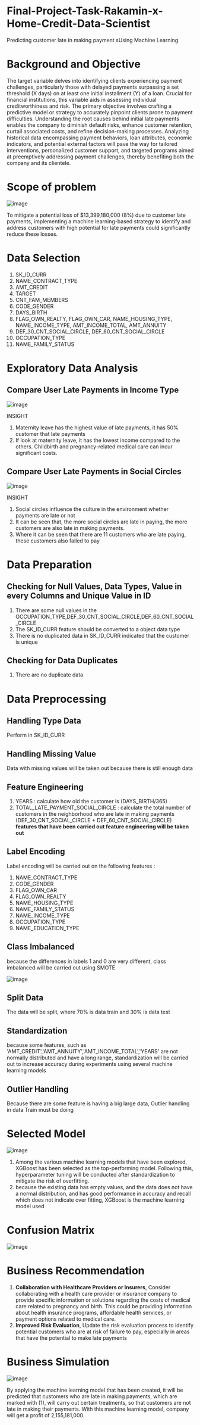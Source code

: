 # Final-Project-Task-Rakamin-x-Home-Credit-Data-Scientist
Predicting customer late in making payment sUsing Machine Learning

# Background and Objective
The target variable delves into identifying clients experiencing payment challenges, particularly those with delayed payments surpassing a set threshold (X days) on at least one initial installment (Y) of a loan. Crucial for financial institutions, this variable aids in assessing individual creditworthiness and risk. The primary objective involves crafting a predictive model or strategy to accurately pinpoint clients prone to payment difficulties. Understanding the root causes behind initial late payments enables the company to diminish default risks, enhance customer retention, curtail associated costs, and refine decision-making processes. Analyzing historical data encompassing payment behaviors, loan attributes, economic indicators, and potential external factors will pave the way for tailored interventions, personalized customer support, and targeted programs aimed at preemptively addressing payment challenges, thereby benefiting both the company and its clientele.

# Scope of problem
![image](https://github.com/pwirap/Final-Project-Task-Rakamin-x-Home-Credit-Data-Scientist/assets/99533745/c52b24d4-f164-4d22-aa9d-9edd408e7886)

To mitigate a potential loss of $13,399,180,000 (8%) due to customer late payments, implementing a machine learning-based strategy to identify and address customers with high potential for late payments could significantly reduce these losses.

# Data Selection
1. SK_ID_CURR
2. NAME_CONTRACT_TYPE
3. AMT_CREDIT
4. TARGET
5. CNT_FAM_MEMBERS
6. CODE_GENDER
7. DAYS_BIRTH
8. FLAG_OWN_REALTY,  FLAG_OWN_CAR, NAME_HOUSING_TYPE, NAME_INCOME_TYPE, AMT_INCOME_TOTAL, AMT_ANNUITY
9. DEF_30_CNT_SOCIAL_CIRCLE,  DEF_60_CNT_SOCIAL_CIRCLE 
10. OCCUPATION_TYPE
11. NAME_FAMILY_STATUS

# Exploratory Data Analysis
## Compare User Late Payments in Income Type

![image](https://github.com/pwirap/Final-Project-Task-Rakamin-x-Home-Credit-Data-Scientist/assets/99533745/bd25b4d1-838d-4751-8f18-a1b2ae862f24)

INSIGHT
1. Maternity leave has the highest value of late payments, it has 50% customer that late payments
2. If look at maternity leave, it has the lowest income compared to the others. Childbirth and pregnancy-related medical care can incur significant costs.

## Compare User Late Payments in Social Circles

![image](https://github.com/pwirap/Final-Project-Task-Rakamin-x-Home-Credit-Data-Scientist/assets/99533745/4b8be541-a76f-4f72-b9fb-8f32bd2af157)

INSIGHT
1. Social circles influence the culture in the environment whether payments are late or not
2. It can be seen that, the more social circles are late in paying, the more customers are also late in making payments.
3. Where it can be seen that there are 11 customers who are late paying, these customers also failed to pay


# Data Preparation
## Checking for Null Values, Data Types, Value in every Columns and Unique Value in ID
1. There are some null values in the OCCUPATION_TYPE,DEF_30_CNT_SOCIAL_CIRCLE,DEF_60_CNT_SOCIAL_CIRCLE
2. The SK_ID_CURR feature should be converted to a object data type
3. There is no duplicated data in SK_ID_CURR indicated that the customer is unique

## Checking for Data Duplicates
1. There are no duplicate data

# Data Preprocessing
## Handling Type Data
Perform in SK_ID_CURR 

## Handling Missing Value
Data with missing values ​​will be taken out because there is still enough data

## Feature Engineering
1. YEARS : calculate how old the customer is (DAYS_BIRTH/365)
2. TOTAL_LATE_PAYMENT_SOCIAL_CIRCLE : calculate the total number of customers in the neighborhood who are late in making payments (DEF_30_CNT_SOCIAL_CIRCLE + DEF_60_CNT_SOCIAL_CIRCLE)
**features that have been carried out feature engineering will be taken out**

## Label Encoding
Label encoding will be carried out on the following features :
1. NAME_CONTRACT_TYPE
2. CODE_GENDER
3. FLAG_OWN_CAR
4. FLAG_OWN_REALTY
5. NAME_HOUSING_TYPE
6. NAME_FAMILY_STATUS
7. NAME_INCOME_TYPE
8. OCCUPATION_TYPE
9. NAME_EDUCATION_TYPE

## Class Imbalanced
because the differences in labels 1 and 0 are very different, class imbalanced will be carried out using SMOTE

![image](https://github.com/pwirap/Final-Project-Task-Rakamin-x-Home-Credit-Data-Scientist/assets/99533745/51e7b60a-323c-4bb0-8457-1d208db2421f)

## Split Data
The data will be split, where 70% is data train and 30% is data test

## Standardization
because some features, such as 'AMT_CREDIT','AMT_ANNUITY','AMT_INCOME_TOTAL','YEARS' are not normally distributed and have a long range, standardization will be carried out to increase accuracy during experiments using several machine learning models

## Outlier Handling
Because there are some feature is having a big large data, Outlier handling in data Train must be doing

# Selected Model

![image](https://github.com/pwirap/Final-Project-Task-Rakamin-x-Home-Credit-Data-Scientist/assets/99533745/f327b9f2-bb4b-4508-8b99-0786765bffa5)

1. Among the various machine learning models that have been explored, XGBoost has been selected as the top-performing model. Following this, hyperparameter tuning will be conducted after standardization to mitigate the risk of overfitting.
2. because the existing data has empty values, and the data does not have a normal distribution, and has good performance in accuracy and recall which does not indicate over fitting, XGBoost is the machine learning model used

# Confusion Matrix

![image](https://github.com/pwirap/Final-Project-Task-Rakamin-x-Home-Credit-Data-Scientist/assets/99533745/e6239c66-766d-4c84-a09f-4fd24e28cc4c)

# Business Recommendation

1. **Collaboration with Healthcare Providers or Insurers**, Consider collaborating with a health care provider or insurance company to provide specific information or solutions regarding the costs of medical care related to pregnancy and birth. This could be providing information about health insurance programs, affordable health services, or payment options related to medical care.
2. **Improved Risk Evaluation**, Update the risk evaluation process to identify potential customers who are at risk of failure to pay, especially in areas that have the potential to make late payments

# Business Simulation

![image](https://github.com/pwirap/Final-Project-Task-Rakamin-x-Home-Credit-Data-Scientist/assets/99533745/b7be0e62-bd3a-4359-8ec6-8ae4cbd2bea1)

By applying the machine learning model that has been created, it will be predicted that customers who are late in making payments, which are marked with (1), will carry out certain treatments, so that customers are not late in making their payments. With this machine learning model, company will get a profit of 2,155,181,000.
